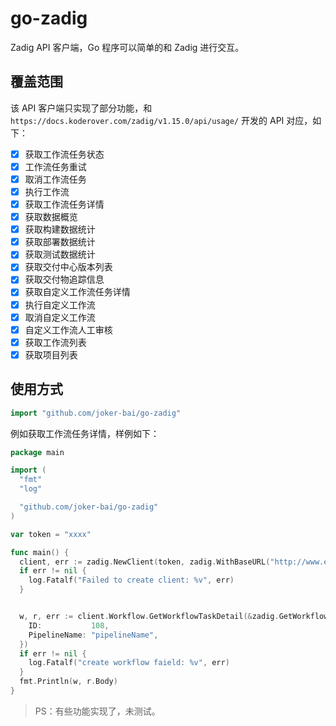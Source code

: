 # go-zadig

Zadig API 客户端，Go 程序可以简单的和 Zadig 进行交互。

## 覆盖范围

该 API 客户端只实现了部分功能，和 `https://docs.koderover.com/zadig/v1.15.0/api/usage/` 开发的 API 对应，如下：

- [x] 获取工作流任务状态
- [x] 工作流任务重试
- [x] 取消工作流任务
- [x] 执行工作流
- [x] 获取工作流任务详情
- [x] 获取数据概览
- [x] 获取构建数据统计
- [x] 获取部署数据统计
- [x] 获取测试数据统计
- [x] 获取交付中心版本列表
- [x] 获取交付物追踪信息
- [x] 获取自定义工作流任务详情
- [x] 执行自定义工作流
- [x] 取消自定义工作流
- [x] 自定义工作流人工审核
- [x] 获取工作流列表
- [x] 获取项目列表

## 使用方式

```go
import "github.com/joker-bai/go-zadig"
```

例如获取工作流任务详情，样例如下：

```go
package main

import (
  "fmt"
  "log"

  "github.com/joker-bai/go-zadig"
)

var token = "xxxx"

func main() {
  client, err := zadig.NewClient(token, zadig.WithBaseURL("http://www.example.com/"))
  if err != nil {
    log.Fatalf("Failed to create client: %v", err)
  }


  w, r, err := client.Workflow.GetWorkflowTaskDetail(&zadig.GetWorkflowTaskDetailOptions{
    ID:           108,
    PipelineName: "pipelineName",
  })
  if err != nil {
    log.Fatalf("create workflow faield: %v", err)
  }
  fmt.Println(w, r.Body)
}
```

> PS：有些功能实现了，未测试。
